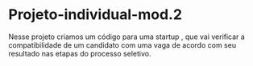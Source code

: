 # Projeto-individual-mod.2
Nesse projeto criamos um código para uma startup , que vai verificar a compatibilidade de um candidato com uma vaga de acordo 
com seu resultado nas etapas do processo seletivo.
